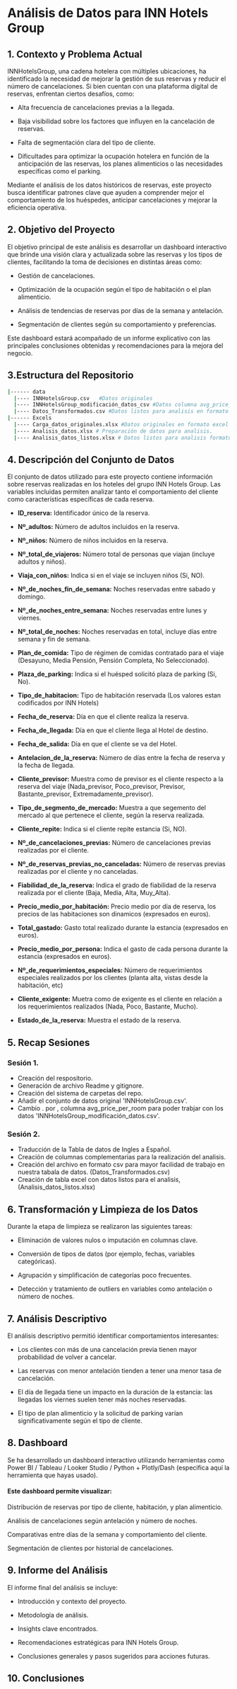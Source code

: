 # Análisis de Datos para INN Hotels Group

## 1. Contexto y Problema Actual
INNHotelsGroup, una cadena hotelera con múltiples ubicaciones, ha identificado la necesidad de mejorar la gestión de sus reservas y reducir el número de cancelaciones. Si bien cuentan con una plataforma digital de reservas, enfrentan ciertos desafíos, como:

- Alta frecuencia de cancelaciones previas a la llegada.

- Baja visibilidad sobre los factores que influyen en la cancelación de reservas.

- Falta de segmentación clara del tipo de cliente.

- Dificultades para optimizar la ocupación hotelera en función de la anticipación de las reservas, los planes alimenticios o las necesidades específicas como el parking.

Mediante el análisis de los datos históricos de reservas, este proyecto busca identificar patrones clave que ayuden a comprender mejor el comportamiento de los huéspedes, anticipar cancelaciones y mejorar la eficiencia operativa.

## 2. Objetivo del Proyecto 

El objetivo principal de este análisis es desarrollar un dashboard interactivo que brinde una visión clara y actualizada sobre las reservas y los tipos de clientes, facilitando la toma de decisiones en distintas áreas como:

- Gestión de cancelaciones.

- Optimización de la ocupación según el tipo de habitación o el plan alimenticio.

- Análisis de tendencias de reservas por días de la semana y antelación.

- Segmentación de clientes según su comportamiento y preferencias.

Este dashboard estará acompañado de un informe explicativo con las principales conclusiones obtenidas y recomendaciones para la mejora del negocio.

## 3.Estructura del Repositorio
```bash
|------ data                  
  |---- INNHotelsGroup.csv   #Datos originales
  |---- INNHotelsGroup_modificación_datos_csv #Datos columna avg_price_per_room modificados cambio . por , 
  |---- Datos_Transformados.csv #Datos listos para analisis en formato csv
|------ Excels
  |---- Carga_datos_originales.xlsx #Datos originales en formato excel
  |---- Analisis_datos.xlsx # Preparación de datos para analisis.
  |---- Analisis_datos_listos.xlsx # Datos listos para analisis formato excel.
```

## 4. Descripción del Conjunto de Datos

El conjunto de datos utilizado para este proyecto contiene información sobre reservas realizadas en los hoteles del grupo INN Hotels Group. Las variables incluidas permiten analizar tanto el comportamiento del cliente como características específicas de cada reserva.

- **ID_reserva:**	Identificador único de la reserva.

- **Nº_adultos:**	Número de adultos incluidos en la reserva.
- **Nº_niños:**	Número de niños incluidos en la reserva.
- **Nº_total_de_viajeros:** Número total de personas que viajan (incluye adultos y niños).
- **Viaja_con_niños:** Indica si en el viaje se incluyen niños (Si, NO).
- **Nº_de_noches_fin_de_semana:**	Noches reservadas entre sabado y domingo.
- **Nº_de_noches_entre_semana:**	Noches reservadas entre lunes y viernes.
- **Nº_total_de_noches:** Noches reservadas en total, incluye días entre semana y fin de semana.
- **Plan_de_comida:**	Tipo de régimen de comidas contratado para el viaje (Desayuno, Media Pensión, Pensión Completa, No Seleccionado).
- **Plaza_de_parking:**	Indica si el huésped solicitó plaza de parking (Si, No).
- **Tipo_de_habitacion:**	Tipo de habitación reservada (Los valores estan codificados por INN Hotels)
- **Fecha_de_reserva:** Día en que el cliente realiza la reserva.
- **Fecha_de_llegada:** Día en que el cliente llega al Hotel de destino.
- **Fecha_de_salida:** Día en que el cliente se va del Hotel.
- **Antelacion_de_la_reserva:**	Número de días entre la fecha de reserva y la fecha de llegada.
- **Cliente_previsor:**	Muestra como de previsor es el cliente respecto a la reserva del viaje (Nada_previsor, Poco_previsor, Previsor, Bastante_previsor, Extremadamente_previsor).
- **Tipo_de_segmento_de_mercado:** Muestra a que segemento del mercado al que pertenece el cliente, según la reserva realizada.
- **Cliente_repite:** Indica si el cliente repite estancia (Si, NO).
- **Nº_de_cancelaciones_previas:** Número de cancelaciones previas realizadas por el cliente.
- **Nº_de_reservas_previas_no_canceladas:** Número de reservas previas realizadas por el cliente y no canceladas.
- **Fiabilidad_de_la_reserva:** Indica el grado de fiabilidad de la reserva realizada por el cliente (Baja, Media, Alta, Muy_Alta).
- **Precio_medio_por_habitación:** Precio medio por día de reserva, los precios de las habitaciones son dinamicos (expresados en euros).
- **Total_gastado:** Gasto total realizado durante la estancia (expresados en euros).
- **Precio_medio_por_persona:** Indica el gasto de cada persona durante la estancia (expresados en euros).
- **Nº_de_requerimientos_especiales:** Número de requerimientos especiales realizados por los clientes (planta alta, vistas desde la habitación, etc)
- **Cliente_exigente:** Muetra como de exigente es el cliente en relación a los requerimientos realizados (Nada, Poco, Bastante, Mucho).
- **Estado_de_la_reserva:** Muestra el estado de la reserva.

## 5. Recap Sesiones
### Sesión 1.
- Creación del respositorio.
- Generación de archivo Readme y gitignore.
- Creación del sistema de carpetas del repo.
- Añadir el conjunto de datos original 'INNHotelsGroup.csv'.
- Cambio . por , columna avg_price_per_room para poder trabjar con los datos 'INNHotelsGroup_modificación_datos.csv'.

### Sesión 2.
- Traducción de la Tabla de datos de Ingles a Español. 
- Creación de columnas complementarias para la realización del analisis.
- Creación del archivo en formato csv para mayor facilidad de trabajo en nuestra tabala de datos. (Datos_Transformados.csv)
- Creación de tabla excel con datos listos para el analisis, (Analisis_datos_listos.xlsx) 

## 6. Transformación y Limpieza de los Datos

Durante la etapa de limpieza se realizaron las siguientes tareas:

- Eliminación de valores nulos o imputación en columnas clave.

- Conversión de tipos de datos (por ejemplo, fechas, variables categóricas).

- Agrupación y simplificación de categorías poco frecuentes.

- Detección y tratamiento de outliers en variables como antelación o número de noches.

## 7. Análisis Descriptivo

El análisis descriptivo permitió identificar comportamientos interesantes:

- Los clientes con más de una cancelación previa tienen mayor probabilidad de volver a cancelar.

- Las reservas con menor antelación tienden a tener una menor tasa de cancelación.

- El día de llegada tiene un impacto en la duración de la estancia: las llegadas los viernes suelen tener más noches reservadas.

- El tipo de plan alimenticio y la solicitud de parking varían significativamente según el tipo de cliente.

## 8. Dashboard

Se ha desarrollado un dashboard interactivo utilizando herramientas como Power BI / Tableau / Looker Studio / Python + Plotly/Dash (especifica aquí la herramienta que hayas usado).

#### Este dashboard permite visualizar:

Distribución de reservas por tipo de cliente, habitación, y plan alimenticio.

Análisis de cancelaciones según antelación y número de noches.

Comparativas entre días de la semana y comportamiento del cliente.

Segmentación de clientes por historial de cancelaciones.

## 9. Informe del Análisis

El informe final del análisis se incluye:

- Introducción y contexto del proyecto.

- Metodología de análisis.

- Insights clave encontrados.

- Recomendaciones estratégicas para INN Hotels Group.

- Conclusiones generales y pasos sugeridos para acciones futuras.

## 10. Conclusiones
